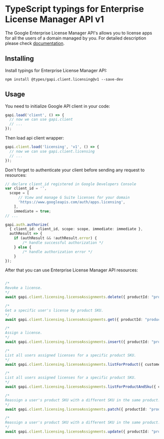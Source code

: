 # TypeScript typings for Enterprise License Manager API v1

The Google Enterprise License Manager API's allows you to license apps for all the users of a domain managed by you.
For detailed description please check [documentation](https://developers.google.com/admin-sdk/licensing/).

## Installing

Install typings for Enterprise License Manager API:

```
npm install @types/gapi.client.licensing@v1 --save-dev
```

## Usage

You need to initialize Google API client in your code:

```typescript
gapi.load('client', () => {
  // now we can use gapi.client
  // ...
});
```

Then load api client wrapper:

```typescript
gapi.client.load('licensing', 'v1', () => {
  // now we can use gapi.client.licensing
  // ...
});
```

Don't forget to authenticate your client before sending any request to resources:

```typescript
// declare client_id registered in Google Developers Console
var client_id = '',
  scope = [ 
      // View and manage G Suite licenses for your domain
      'https://www.googleapis.com/auth/apps.licensing',
    ],
    immediate = true;
// ...

gapi.auth.authorize(
  { client_id: client_id, scope: scope, immediate: immediate },
  authResult => {
    if (authResult && !authResult.error) {
        /* handle successful authorization */
    } else {
        /* handle authorization error */
    }
});
```

After that you can use Enterprise License Manager API resources:

```typescript

/*
Revoke a license.
*/
await gapi.client.licensing.licenseAssignments.delete({ productId: "productId", skuId: "skuId", userId: "userId",  });

/*
Get a specific user's license by product SKU.
*/
await gapi.client.licensing.licenseAssignments.get({ productId: "productId", skuId: "skuId", userId: "userId",  });

/*
Assign a license.
*/
await gapi.client.licensing.licenseAssignments.insert({ productId: "productId", skuId: "skuId",  });

/*
List all users assigned licenses for a specific product SKU.
*/
await gapi.client.licensing.licenseAssignments.listForProduct({ customerId: "customerId", productId: "productId",  });

/*
List all users assigned licenses for a specific product SKU.
*/
await gapi.client.licensing.licenseAssignments.listForProductAndSku({ customerId: "customerId", productId: "productId", skuId: "skuId",  });

/*
Reassign a user's product SKU with a different SKU in the same product. This method supports patch semantics.
*/
await gapi.client.licensing.licenseAssignments.patch({ productId: "productId", skuId: "skuId", userId: "userId",  });

/*
Reassign a user's product SKU with a different SKU in the same product.
*/
await gapi.client.licensing.licenseAssignments.update({ productId: "productId", skuId: "skuId", userId: "userId",  });
```
